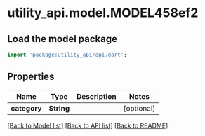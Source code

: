 # utility_api.model.MODEL458ef2

## Load the model package
```dart
import 'package:utility_api/api.dart';
```

## Properties
Name | Type | Description | Notes
------------ | ------------- | ------------- | -------------
**category** | **String** |  | [optional] 

[[Back to Model list]](../README.md#documentation-for-models) [[Back to API list]](../README.md#documentation-for-api-endpoints) [[Back to README]](../README.md)


